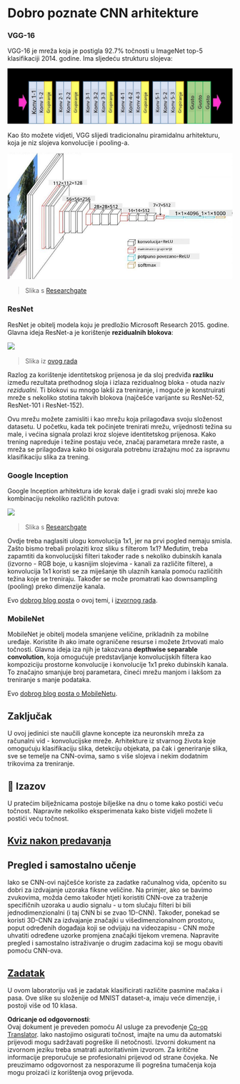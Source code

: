 <!--
CO_OP_TRANSLATOR_METADATA:
{
  "original_hash": "2f7b97b375358cb51a1e098df306bf73",
  "translation_date": "2025-08-25T22:56:36+00:00",
  "source_file": "lessons/4-ComputerVision/07-ConvNets/CNN_Architectures.md",
  "language_code": "hr"
}
-->
# Dobro poznate CNN arhitekture

### VGG-16

VGG-16 je mreža koja je postigla 92.7% točnosti u ImageNet top-5 klasifikaciji 2014. godine. Ima sljedeću strukturu slojeva:

![ImageNet Layers](../../../../../translated_images/vgg-16-arch1.d901a5583b3a51baeaab3e768567d921e5d54befa46e1e642616c5458c934028.hr.jpg)

Kao što možete vidjeti, VGG slijedi tradicionalnu piramidalnu arhitekturu, koja je niz slojeva konvolucije i pooling-a.

![ImageNet Pyramid](../../../../../translated_images/vgg-16-arch.64ff2137f50dd49fdaa786e3f3a975b3f22615efd13efb19c5d22f12e01451a1.hr.jpg)

> Slika s [Researchgate](https://www.researchgate.net/figure/Vgg16-model-structure-To-get-the-VGG-NIN-model-we-replace-the-2-nd-4-th-6-th-7-th_fig2_335194493)

### ResNet

ResNet je obitelj modela koju je predložio Microsoft Research 2015. godine. Glavna ideja ResNet-a je korištenje **rezidualnih blokova**:

<img src="images/resnet-block.png" width="300"/>

> Slika iz [ovog rada](https://arxiv.org/pdf/1512.03385.pdf)

Razlog za korištenje identitetskog prijenosa je da sloj predviđa **razliku** između rezultata prethodnog sloja i izlaza rezidualnog bloka - otuda naziv *rezidualni*. Ti blokovi su mnogo lakši za treniranje, i moguće je konstruirati mreže s nekoliko stotina takvih blokova (najčešće varijante su ResNet-52, ResNet-101 i ResNet-152).

Ovu mrežu možete zamisliti i kao mrežu koja prilagođava svoju složenost datasetu. U početku, kada tek počinjete trenirati mrežu, vrijednosti težina su male, i većina signala prolazi kroz slojeve identitetskog prijenosa. Kako trening napreduje i težine postaju veće, značaj parametara mreže raste, a mreža se prilagođava kako bi osigurala potrebnu izražajnu moć za ispravnu klasifikaciju slika za trening.

### Google Inception

Google Inception arhitektura ide korak dalje i gradi svaki sloj mreže kao kombinaciju nekoliko različitih putova:

<img src="images/inception.png" width="400"/>

> Slika s [Researchgate](https://www.researchgate.net/figure/Inception-module-with-dimension-reductions-left-and-schema-for-Inception-ResNet-v1_fig2_355547454)

Ovdje treba naglasiti ulogu konvolucija 1x1, jer na prvi pogled nemaju smisla. Zašto bismo trebali prolaziti kroz sliku s filterom 1x1? Međutim, treba zapamtiti da konvolucijski filteri također rade s nekoliko dubinskih kanala (izvorno - RGB boje, u kasnijim slojevima - kanali za različite filtere), a konvolucija 1x1 koristi se za miješanje tih ulaznih kanala pomoću različitih težina koje se treniraju. Također se može promatrati kao downsampling (pooling) preko dimenzije kanala.

Evo [dobrog blog posta](https://medium.com/analytics-vidhya/talented-mr-1x1-comprehensive-look-at-1x1-convolution-in-deep-learning-f6b355825578) o ovoj temi, i [izvornog rada](https://arxiv.org/pdf/1312.4400.pdf).

### MobileNet

MobileNet je obitelj modela smanjene veličine, prikladnih za mobilne uređaje. Koristite ih ako imate ograničene resurse i možete žrtvovati malo točnosti. Glavna ideja iza njih je takozvana **depthwise separable convolution**, koja omogućuje predstavljanje konvolucijskih filtera kao kompoziciju prostorne konvolucije i konvolucije 1x1 preko dubinskih kanala. To značajno smanjuje broj parametara, čineći mrežu manjom i lakšom za treniranje s manje podataka.

Evo [dobrog blog posta o MobileNetu](https://medium.com/analytics-vidhya/image-classification-with-mobilenet-cc6fbb2cd470).

## Zaključak

U ovoj jedinici ste naučili glavne koncepte iza neuronskih mreža za računalni vid - konvolucijske mreže. Arhitekture iz stvarnog života koje omogućuju klasifikaciju slika, detekciju objekata, pa čak i generiranje slika, sve se temelje na CNN-ovima, samo s više slojeva i nekim dodatnim trikovima za treniranje.

## 🚀 Izazov

U pratećim bilježnicama postoje bilješke na dnu o tome kako postići veću točnost. Napravite nekoliko eksperimenata kako biste vidjeli možete li postići veću točnost.

## [Kviz nakon predavanja](https://ff-quizzes.netlify.app/en/ai/quiz/14)

## Pregled i samostalno učenje

Iako se CNN-ovi najčešće koriste za zadatke računalnog vida, općenito su dobri za izdvajanje uzoraka fiksne veličine. Na primjer, ako se bavimo zvukovima, možda ćemo također htjeti koristiti CNN-ove za traženje specifičnih uzoraka u audio signalu - u tom slučaju filteri bi bili jednodimenzionalni (i taj CNN bi se zvao 1D-CNN). Također, ponekad se koristi 3D-CNN za izdvajanje značajki u višedimenzionalnom prostoru, poput određenih događaja koji se odvijaju na videozapisu - CNN može uhvatiti određene uzorke promjena značajki tijekom vremena. Napravite pregled i samostalno istraživanje o drugim zadacima koji se mogu obaviti pomoću CNN-ova.

## [Zadatak](lab/README.md)

U ovom laboratoriju vaš je zadatak klasificirati različite pasmine mačaka i pasa. Ove slike su složenije od MNIST dataset-a, imaju veće dimenzije, i postoji više od 10 klasa.

**Odricanje od odgovornosti**:  
Ovaj dokument je preveden pomoću AI usluge za prevođenje [Co-op Translator](https://github.com/Azure/co-op-translator). Iako nastojimo osigurati točnost, imajte na umu da automatski prijevodi mogu sadržavati pogreške ili netočnosti. Izvorni dokument na izvornom jeziku treba smatrati autoritativnim izvorom. Za kritične informacije preporučuje se profesionalni prijevod od strane čovjeka. Ne preuzimamo odgovornost za nesporazume ili pogrešna tumačenja koja mogu proizaći iz korištenja ovog prijevoda.